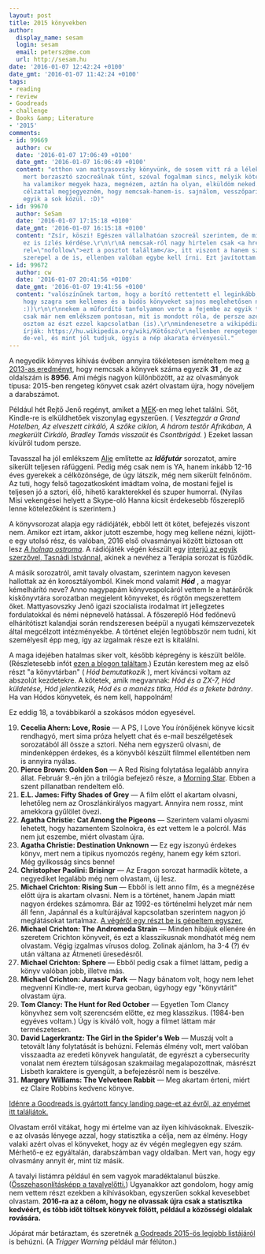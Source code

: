 ```yaml
---
layout: post
title: 2015 könyvekben
author:
  display_name: sesam
  login: sesam
  email: petersz@me.com
  url: http://sesam.hu
date: '2016-01-07 12:42:24 +0100'
date_gmt: '2016-01-07 11:42:24 +0100'
tags:
- reading
- review
- Goodreads
- challenge
- Books &amp; Literature
- '2015'
comments:
- id: 99669
  author: cw
  date: '2016-01-07 17:06:49 +0100'
  date_gmt: '2016-01-07 16:06:49 +0100'
  content: "otthon van mattyasovszky könyvünk, de sosem vitt rá a lélek, hogy elolvassam,
    mert borzasztó szocreálnak tűnt, szóval fogalmam sincs, melyik kötet lehet. majd
    ha valamikor megyek haza, megnézem, aztán ha olyan, elküldöm neked.\r\n\r\n(népnevelő
    célzattal megjegyezném, hogy nemcsak-hanem-is. sajnálom, vesszőparipám. jó, az
    egyik a sok közül. :D)"
- id: 99670
  author: SeSam
  date: '2016-01-07 17:15:18 +0100'
  date_gmt: '2016-01-07 16:15:18 +0100'
  content: "Zsír, köszi! Egészen vállalhatóan szocreál szerintem, de mint sokminden,
    ez is ízlés kérdése.\r\n\r\nA nemcsak-ról nagy hirtelen csak <a href=\"http://www.e-nyelv.hu/2010-12-09/nemcsak-3/\"
    rel=\"nofollow\">ezt a posztot találtam</a>, itt viszont a hanem szinonímájaként
    szerepel a de is, ellenben valóban egybe kell írni. Ezt javítottam."
- id: 99672
  author: cw
  date: '2016-01-07 20:41:56 +0100'
  date_gmt: '2016-01-07 19:41:56 +0100'
  content: "valószínűnek tartom, hogy a borító rettentett el leginkább, de elképzelhető,
    hogy szagra sem kellemes és a büdös könyveket sajnos meglehetősen nehezen tolerálom.
    :))\r\n\r\nnekem a műfordító tanfolyamon verte a fejembe az egyik tanárunk ezt,
    csak már nem emlékszem pontosan, mit is mondott róla, de persze azért szívesen
    osztom az észt ezzel kapcsolatban (is).\r\nmindenesetre a wikipédián is hanemmel
    írják: https://hu.wikipedia.org/wiki/Kötőszó\r\nellenben rengetegen használják
    de-vel, és mint jól tudjuk, úgyis a nép akarata érvényesül."
---
```


A negyedik könyves kihívás évében annyira tökéletesen ismételtem meg [a 2013-as eredményt](/2014/01/02/2013-konyvekben), hogy nemcsak a könyvek száma egyezik **31** , de az oldalszám is **8956**. Ami mégis nagyon különbözött, az az olvasmányok típusa: 2015-ben rengeteg könyvet csak azért olvastam újra, hogy növeljem a darabszámot.

Például hét Rejtő Jenő regényt, amiket a [MEK](http://mek.oszk.hu/)-en meg lehet találni. Sőt, Kindle-re is elküldhetőek viszonylag egyszerűen. ( _Vesztegzár a Grand Hotelben, Az elveszett cirkáló, A szőke ciklon, A három testőr Afrikában, A megkerült Cirkáló, Bradley Tamás_ _visszaüt_ és _Csontbrigád._ ) Ezeket lassan kívülről tudom persze.

Tavasszal ha jól emlékszem [Alie](https://twitter.com/alie404) említette az **_Időfutár_** sorozatot, amire sikerült teljesen ráfüggeni. Pedig még csak nem is YA, hanem inkább 12-16 éves gyerekek a célközönsége, de úgy látszik, még nem sikerült felnőnöm. Az tuti, hogy felső tagozatkosként imádtam volna, de mostani fejjel is teljesen jó a sztori, élő, hihető karakterekkel és szuper humorral. (Nyilas Misi vekengései helyett a Skype-oló Hanna kicsit érdekesebb főszereplő lenne kötelezőként is szerintem.)

A könyvsorozat alapja egy rádiójáték, ebből lett öt kötet, befejezés viszont nem. Amikor ezt írtam, akkor jutott eszembe, hogy meg kellene nézni, kijött-e egy utolsó rész, és valóban, 2016 első olvasmányai között biztosan ott lesz _[A holnap ostroma](http://www.pagony.hu/idofutar-6-a-holnap-ostroma)_. A rádiójáték végén készült egy [interjú az egyik szerzővel, Tasnádi Istvánnal,](http://librarius.hu/2014/04/12/librarius-az-idofutar-vege-interju-tasnadi-istvannal/) akinek a nevéhez a Terápia sorozat is fűződik.

A másik sorozatról, amit tavaly olvastam, szerintem nagyon kevesen hallottak az én korosztályomból. Kinek mond valamit _**Hód**_ , a magyar kémelhárító neve? Anno nagypapám könyvespolcáról vettem le a határőrök kiskönyvtára sorozatban megjelent könyveket, és rögtön megszerettem őket. Mattyasovszky Jenő igazi szocialista irodalmat írt jellegzetes fordulatokkal és némi népnevelő hatással. A főszereplő Hód fedőnevű elhárítótiszt kalandjai során rendszeresen beépül a nyugati kémszervezetek által megcélzott intézményekbe. A történet elején legtöbbször nem tudni, kit személyesít épp meg, így az izgalmak része ezt is kitalálni.

A maga idejében hatalmas siker volt, később képregény is készült belőle. (Részletesebb infót [ezen a blogon találtam](http://verebics.blogspot.hu/2013/09/hod-es-regi-kemek-dicserete.html).) Ezután kerestem meg az első részt "a könyvtárban" ( _Hód bemutatkozik_ ), mert kíváncsi voltam az abszolút kezdetekre. A kötetek, amik megvannak: _Hód és a ZX-7, Hód küldetése, Hód jelentkezik, Hód és a manézs titka, Hód és a fekete bárány_. Ha van Hódos könyvetek, és nem kell, happolnám!

Ez eddig 18, a továbbikaról a szokásos módon egyesével.

  19. **Cecelia Ahern: Love, Rosie** — A PS, I Love You írónőjének könyve kicsit rendhagyó, mert sima próza helyett chat és e-mail beszélgetések sorozatából áll össze a sztori. Néha nem egyszerű olvasni, de mindenképpen érdekes, és a könyvből készült filmmel ellentétben nem is annyira nyálas.
  20. **Pierce Brown: Golden Son** — A Red Rising folytatása legalább annyira állat. Február 9.-én jön a trilógia befejező része, a [Morning Star](http://www.amazon.com/Morning-Star-Book-Rising-Trilogy-ebook/dp/B00SPVPX2G/ref=la_B00EDBZVNI_1_2). Ebben a szent pillanatban rendeltem elő.
  21. **E.L. James: Fifty Shades of Grey** — A film előtt el akartam olvasni, lehetőleg nem az Oroszlánkirályos magyart. Annyira nem rossz, mint amekkora gyűlölet övezi.
  22. **Agatha Christie: Cat Among the Pigeons** — Szerintem valami olyasmi lehetett, hogy hazamentem Szolnokra, és ezt vettem le a polcról. Más nem jut eszembe, miért olvastam újra.
  23. **Agatha Christie: Destination Unknown** — Ez egy iszonyú érdekes könyv, mert nem a tipikus nyomozós regény, hanem egy kém sztori. Még gyilkosság sincs benne!
  24. **Christopher Paolini: Brisingr** — Az Eragon sorozat harmadik kötete, a negyediket legalább még nem olvastam, új lesz.
  25. **Michael Crichton: Rising Sun** — Ebből is lett anno film, és a megnézése előtt újra is akartam olvasni. Nem is a történet, hanem Japán miatt nagyon érdekes számomra. Bár az 1992-es történelmi helyzet már nem áll fenn, Japánnal és a kultúrájával kapcsolatban szerintem nagyon jó meglátásokat tartalmaz. [A végéről egy részt be is gépeltem egyszer.](/2006/10/25/which-comes-first)
  26. **Michael Crichton: The Andromeda Strain** — Minden hibájuk ellenére én szeretem Crichton könyveit, és ezt a klasszikusnak mondhatót még nem olvastam. Végig izgalmas vírusos dolog. Zolinak ajánlom, ha 3-4 (?) év után váltana az Átmeneti üresedésről.
  27. **Michael Crichton: Sphere** — Ebből pedig csak a filmet láttam, pedig a könyv valóban jobb, illetve más.
  28. **Michael Crichton: Jurassic Park** — Nagy bánatom volt, hogy nem lehet megvenni Kindle-re, mert kurva geoban, úgyhogy egy "könyvtárit" olvastam újra.
  29. **Tom Clancy: The Hunt for Red October** — Egyetlen Tom Clancy könyvhez sem volt szerencsém előtte, ez meg klasszikus. (1984-ben egyéves voltam.) Úgy is kiváló volt, hogy a filmet láttam már természetesen.
  30. **David Lagerkrantz: The Girl in the Spider's Web** — Muszáj volt a tetovált lány folytatását is behúzni. Felemás élmény volt, mert valóban visszaadta az eredeti könyvek hangulatát, de egyrészt a cybersecurity vonalat nem éreztem túlságosan szakmailag megalapozottnak, másrészt Lisbeth karaktere is gyengült, a befejezésről nem is beszélve.
  31. **Margery Williams: The Velveteen Rabbit** — Meg akartam érteni, miért ez Claire Robbins kedvenc könyve.



[Idénre a Goodreads is gyártott fancy landing page-et az évről, az enyémet itt találjátok.](https://www.goodreads.com/user/year_in_books/2015/2105754)

Olvastam erről vitákat, hogy mi értelme van az ilyen kihívásoknak. Elveszik-e az olvasás lényege azzal, hogy statisztika a célja, nem az élmény. Hogy valaki azért olvas el könyveket, hogy az év végén meglegyen egy szám. Mérhető-e ez egyáltalán, darabszámban vagy oldalban. Mert van, hogy egy olvasmány annyit ér, mint tíz másik.

A tavalyi listámra például én sem vagyok maradéktalanul büszke. ([Összehasonlításképp a tavalyelőtti.](/2015/01/03/2014-konyvekben)) Ugyanakkor azt gondolom, hogy amíg nem vettem részt ezekben a kihívásokban, egyszerűen sokkal kevesebbet olvastam. **2016-ra az a célom, hogy ne olvassak újra csak a statisztika kedvéért, és több időt töltsek könyvek fölött, például a közösségi oldalak rovására.**

Jópárat már betáraztam, és szeretnék [a Godreads 2015-ös legjobb listájáról](https://www.goodreads.com/choiceawards/best-books-2015) is behúzni. (A _Trigger Warning_ például már félúton.)
